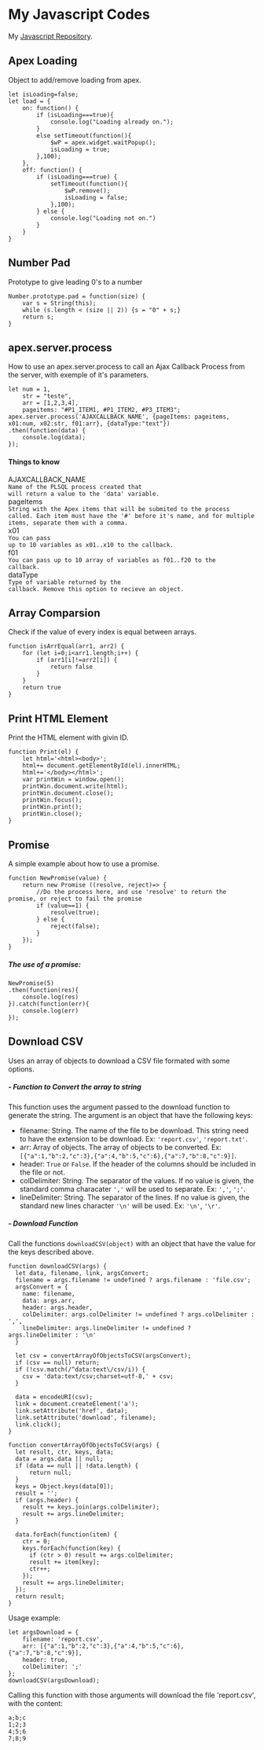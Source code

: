# My Javascript Codes

My [Javascript Repository](https://github.com/marvinamorim/Developer/tree/master/JavaScript).

## Apex Loading
Object to add/remove loading from apex.

	let isLoading=false;
	let load = {
		on: function() {
			if (isLoading===true){
				console.log("Loading already on.");
			}
			else setTimeout(function(){
				$wP = apex.widget.waitPopup();
				isLoading = true;
			},100);
		},
		off: function() {
			if (isLoading===true) {
				setTimeout(function(){
					$wP.remove();
					isLoading = false;
				},100);
			} else {
				console.log("Loading not on.")
			}
		}
	}

## Number Pad
Prototype to give leading 0's to a number

	Number.prototype.pad = function(size) {
	    var s = String(this);
	    while (s.length < (size || 2)) {s = "0" + s;}
	    return s;
	}

## apex.server.process
How to use an apex.server.process to call an Ajax Callback Process from the server, with exemple of it's parameters.

	let num = 1,
		str = "teste",
		arr = [1,2,3,4],
		pageitems: "#P1_ITEM1, #P1_ITEM2, #P3_ITEM3";
	apex.server.process('AJAXCALLBACK_NAME', {pageItems: pageitems, x01:num, x02:str, f01:arr}, {dataType:"text"})
	.then(function(data) {
	    console.log(data);
	});

#### Things to know
AJAXCALLBACK_NAME<br>
	<code>Name of the PLSQL process created that will return a value to the 'data' variable.</code><br>
pageItems<br>
	<code>String with the Apex items that will be submited to the process called. Each item must have the '#' before it's name, and for multiple items, separate them with a comma.</code><br>
x01<br>
	<code>You can pass up to 10 variables as x01..x10 to the callback.</code><br>
f01<br>
	<code>You can pass up to 10 array of variables as f01..f20 to the callback.</code><br>
dataType<br>
	<code>Type of variable returned by the callback. Remove this option to recieve an object.</code>

## Array Comparsion
Check if the value of every index is equal between arrays.

	function isArrEqual(arr1, arr2) {
		for (let i=0;i<arr1.length;i++) {
			if (arr1[i]!=arr2[i]) {
				return false
	        }
		}
		return true
	}

## Print HTML Element
Print the HTML element with givin ID.

	function Print(el) {
	    let html='<html><body>';
	    html+= document.getElementById(el).innerHTML;
	    html+='</body></html>';
	    var printWin = window.open();
	    printWin.document.write(html);
	    printWin.document.close();
	    printWin.focus();
	    printWin.print();
	    printWin.close();
	}

## Promise
A simple example about how to use a promise.

	function NewPromise(value) { 
	    return new Promise ((resolve, reject)=> {
	        //Do the process here, and use 'resolve' to return the promise, or reject to fail the promise
	        if (value==1) {
	            resolve(true);
	        } else {
	            reject(false);
	        }
	    }); 
	}

##### The use of a promise:
	NewPromise(5)
	.then(function(res){
	    console.log(res)
	}).catch(function(err){
	    console.log(err)
	});


## Download CSV
Uses an array of objects to download a CSV file formated with some options.

##### - Function to Convert the array to string
This function uses the argument passed to the download function to generate the string.
The argument is an object that have the following keys:

*	filename: String. The name of the file to be download. This string need to have the extension to be download. Ex: ```'report.csv'```, ```'report.txt'```.
*	arr: Array of objects. The array of objects to be converted. Ex: ```[{"a":1,"b":2,"c":3},{"a":4,"b":5,"c":6},{"a":7,"b":8,"c":9}]```.
*	header: ```True``` or ```False```. If the header of the columns should be included in the file or not.
*	colDelimiter: String. The separator of the values. If no value is given, the standard comma characater ```','``` will be used to separate. Ex: ```','```, ```';'```.
*	lineDelimiter: String. The separator of the lines. If no value is given, the standard new lines character ```'\n'``` will be used. Ex: ```'\n'```, ```'\r'```.

##### - Download Function
Call the functions ```downloadCSV(object)``` with an object that have the value for the keys described above.

	function downloadCSV(args) {
	  let data, filename, link, argsConvert;
	  filename = args.filename != undefined ? args.filename : 'file.csv';
	  argsConvert = {
	    name: filename,
	    data: args.arr,
	    header: args.header,
	    colDelimiter: args.colDelimiter != undefined ? args.colDelimiter : ',',
	    lineDelimiter: args.lineDelimiter != undefined ? args.lineDelimiter : '\n'
	  }

	  let csv = convertArrayOfObjectsToCSV(argsConvert);
	  if (csv == null) return;
	  if (!csv.match(/^data:text\/csv/i)) {
	    csv = 'data:text/csv;charset=utf-8,' + csv;
	  }

	  data = encodeURI(csv);
	  link = document.createElement('a');
	  link.setAttribute('href', data);
	  link.setAttribute('download', filename);
	  link.click();
	}

	function convertArrayOfObjectsToCSV(args) {
	  let result, ctr, keys, data;
	  data = args.data || null;
	  if (data == null || !data.length) {
	      return null;
	  }
	  keys = Object.keys(data[0]);
	  result = '';
	  if (args.header) {
	    result += keys.join(args.colDelimiter);
	    result += args.lineDelimiter;
	  }
	  
	  data.forEach(function(item) {
	    ctr = 0;
	    keys.forEach(function(key) {
	      if (ctr > 0) result += args.colDelimiter;
	      result += item[key];
	      ctr++;
	    });
	    result += args.lineDelimiter;
	  });
	  return result;
	}

Usage example:

	let argsDownload = {
		filename: 'report.csv',
		arr: [{"a":1,"b":2,"c":3},{"a":4,"b":5,"c":6},{"a":7,"b":8,"c":9}],
		header: true,
		colDelimiter: ';'
	};
	downloadCSV(argsDownload);

Calling this function with those arguments will download the file 'report.csv', with the content:<br>
```
a;b;c
1;2;3
4;5;6
7;8;9
```

	
